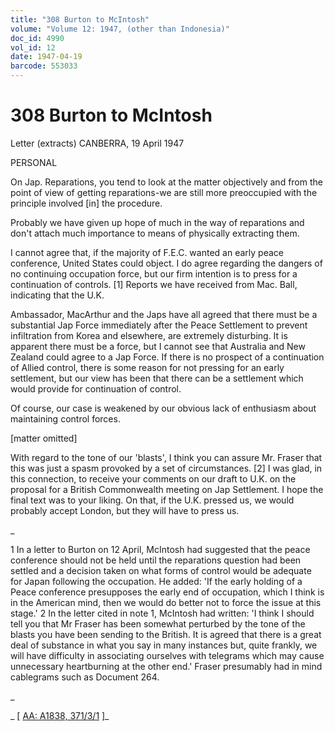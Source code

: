 ```yaml
---
title: "308 Burton to McIntosh"
volume: "Volume 12: 1947, (other than Indonesia)"
doc_id: 4990
vol_id: 12
date: 1947-04-19
barcode: 553033
---
```


# 308 Burton to McIntosh

Letter (extracts) CANBERRA, 19 April 1947

PERSONAL

On Jap. Reparations, you tend to look at the matter objectively and from the point of view of getting reparations-we are still more preoccupied with the principle involved [in] the procedure.

Probably we have given up hope of much in the way of reparations and don't attach much importance to means of physically extracting them.

I cannot agree that, if the majority of F.E.C. wanted an early peace conference, United States could object. I do agree regarding the dangers of no continuing occupation force, but our firm intention is to press for a continuation of controls. [1] Reports we have received from Mac. Ball, indicating that the U.K.

Ambassador, MacArthur and the Japs have all agreed that there must be a substantial Jap Force immediately after the Peace Settlement to prevent infiltration from Korea and elsewhere, are extremely disturbing. It is apparent there must be a force, but I cannot see that Australia and New Zealand could agree to a Jap Force. If there is no prospect of a continuation of Allied control, there is some reason for not pressing for an early settlement, but our view has been that there can be a settlement which would provide for continuation of control.

Of course, our case is weakened by our obvious lack of enthusiasm about maintaining control forces.

[matter omitted]

With regard to the tone of our 'blasts', I think you can assure Mr. Fraser that this was just a spasm provoked by a set of circumstances. [2] I was glad, in this connection, to receive your comments on our draft to U.K. on the proposal for a British Commonwealth meeting on Jap Settlement. I hope the final text was to your liking. On that, if the U.K. pressed us, we would probably accept London, but they will have to press us.

_

1 In a letter to Burton on 12 April, McIntosh had suggested that the peace conference should not be held until the reparations question had been settled and a decision taken on what forms of control would be adequate for Japan following the occupation. He added: 'If the early holding of a Peace conference presupposes the early end of occupation, which I think is in the American mind, then we would do better not to force the issue at this stage.' 2 In the letter cited in note 1, McIntosh had written: 'I think I should tell you that Mr Fraser has been somewhat perturbed by the tone of the blasts you have been sending to the British. It is agreed that there is a great deal of substance in what you say in many instances but, quite frankly, we will have difficulty in associating ourselves with telegrams which may cause unnecessary heartburning at the other end.' Fraser presumably had in mind cablegrams such as Document 264.

_

_ [ [AA: A1838, 371/3/1](http://www.naa.gov.au/cgi-bin/Search?O=I&Number=553033) ]_

